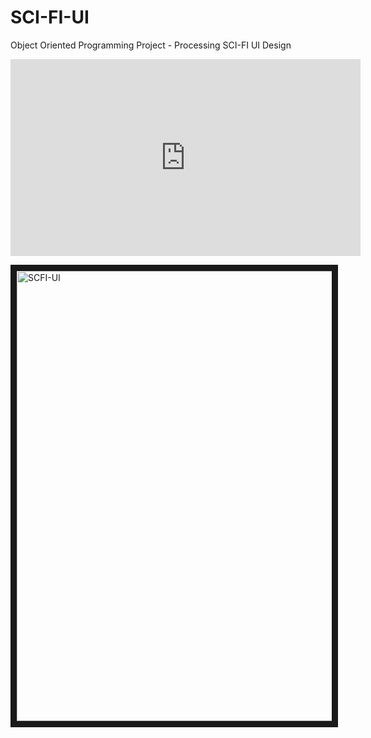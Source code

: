 # SCI-FI-UI
Object Oriented Programming Project - Processing SCI-FI UI Design

<iframe width="560" height="315" src="https://www.youtube.com/embed/sWzsR2Wx9cA" frameborder="0" gesture="media" allow="encrypted-media" allowfullscreen></iframe>

<a href="http://www.youtube.com/watch?feature=player_embedded&v=sWzsR2Wx9cA
" target="_blank"><img src="http://img.youtube.com/vi/sWzsR2Wx9cA/0.jpg" 
alt="SCFI-UI" width="1280" height="720" border="10" /></a>
